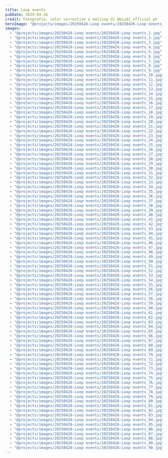 ```yaml
---
title: Loop events
pubDate: 2025-04-26
credit: Fotografie, color correction e editing di @miudi_official_ph
heroImage: "@projects/images/20250426-Loop events/20250426-Loop events_hero.jpg"
images:
  - "@projects/images/20250426-Loop events/20250426-Loop events_1.jpg"
  - "@projects/images/20250426-Loop events/20250426-Loop events_2.jpg"
  - "@projects/images/20250426-Loop events/20250426-Loop events_3.jpg"
  - "@projects/images/20250426-Loop events/20250426-Loop events_4.jpg"
  - "@projects/images/20250426-Loop events/20250426-Loop events_5.jpg"
  - "@projects/images/20250426-Loop events/20250426-Loop events_6.jpg"
  - "@projects/images/20250426-Loop events/20250426-Loop events_7.jpg"
  - "@projects/images/20250426-Loop events/20250426-Loop events_8.jpg"
  - "@projects/images/20250426-Loop events/20250426-Loop events_9.jpg"
  - "@projects/images/20250426-Loop events/20250426-Loop events_10.jpg"
  - "@projects/images/20250426-Loop events/20250426-Loop events_11.jpg"
  - "@projects/images/20250426-Loop events/20250426-Loop events_12.jpg"
  - "@projects/images/20250426-Loop events/20250426-Loop events_13.jpg"
  - "@projects/images/20250426-Loop events/20250426-Loop events_14.jpg"
  - "@projects/images/20250426-Loop events/20250426-Loop events_15.jpg"
  - "@projects/images/20250426-Loop events/20250426-Loop events_16.jpg"
  - "@projects/images/20250426-Loop events/20250426-Loop events_17.jpg"
  - "@projects/images/20250426-Loop events/20250426-Loop events_18.jpg"
  - "@projects/images/20250426-Loop events/20250426-Loop events_19.jpg"
  - "@projects/images/20250426-Loop events/20250426-Loop events_20.jpg"
  - "@projects/images/20250426-Loop events/20250426-Loop events_21.jpg"
  - "@projects/images/20250426-Loop events/20250426-Loop events_22.jpg"
  - "@projects/images/20250426-Loop events/20250426-Loop events_23.jpg"
  - "@projects/images/20250426-Loop events/20250426-Loop events_24.jpg"
  - "@projects/images/20250426-Loop events/20250426-Loop events_25.jpg"
  - "@projects/images/20250426-Loop events/20250426-Loop events_26.jpg"
  - "@projects/images/20250426-Loop events/20250426-Loop events_27.jpg"
  - "@projects/images/20250426-Loop events/20250426-Loop events_28.jpg"
  - "@projects/images/20250426-Loop events/20250426-Loop events_29.jpg"
  - "@projects/images/20250426-Loop events/20250426-Loop events_30.jpg"
  - "@projects/images/20250426-Loop events/20250426-Loop events_31.jpg"
  - "@projects/images/20250426-Loop events/20250426-Loop events_32.jpg"
  - "@projects/images/20250426-Loop events/20250426-Loop events_33.jpg"
  - "@projects/images/20250426-Loop events/20250426-Loop events_34.jpg"
  - "@projects/images/20250426-Loop events/20250426-Loop events_35.jpg"
  - "@projects/images/20250426-Loop events/20250426-Loop events_36.jpg"
  - "@projects/images/20250426-Loop events/20250426-Loop events_37.jpg"
  - "@projects/images/20250426-Loop events/20250426-Loop events_38.jpg"
  - "@projects/images/20250426-Loop events/20250426-Loop events_39.jpg"
  - "@projects/images/20250426-Loop events/20250426-Loop events_40.jpg"
  - "@projects/images/20250426-Loop events/20250426-Loop events_41.jpg"
  - "@projects/images/20250426-Loop events/20250426-Loop events_42.jpg"
  - "@projects/images/20250426-Loop events/20250426-Loop events_43.jpg"
  - "@projects/images/20250426-Loop events/20250426-Loop events_44.jpg"
  - "@projects/images/20250426-Loop events/20250426-Loop events_45.jpg"
  - "@projects/images/20250426-Loop events/20250426-Loop events_46.jpg"
  - "@projects/images/20250426-Loop events/20250426-Loop events_47.jpg"
  - "@projects/images/20250426-Loop events/20250426-Loop events_48.jpg"
  - "@projects/images/20250426-Loop events/20250426-Loop events_49.jpg"
  - "@projects/images/20250426-Loop events/20250426-Loop events_50.jpg"
  - "@projects/images/20250426-Loop events/20250426-Loop events_51.jpg"
  - "@projects/images/20250426-Loop events/20250426-Loop events_52.jpg"
  - "@projects/images/20250426-Loop events/20250426-Loop events_53.jpg"
  - "@projects/images/20250426-Loop events/20250426-Loop events_54.jpg"
  - "@projects/images/20250426-Loop events/20250426-Loop events_55.jpg"
  - "@projects/images/20250426-Loop events/20250426-Loop events_56.jpg"
  - "@projects/images/20250426-Loop events/20250426-Loop events_57.jpg"
  - "@projects/images/20250426-Loop events/20250426-Loop events_58.jpg"
  - "@projects/images/20250426-Loop events/20250426-Loop events_59.jpg"
  - "@projects/images/20250426-Loop events/20250426-Loop events_60.jpg"
  - "@projects/images/20250426-Loop events/20250426-Loop events_61.jpg"
  - "@projects/images/20250426-Loop events/20250426-Loop events_62.jpg"
  - "@projects/images/20250426-Loop events/20250426-Loop events_63.jpg"
  - "@projects/images/20250426-Loop events/20250426-Loop events_64.jpg"
  - "@projects/images/20250426-Loop events/20250426-Loop events_65.jpg"
  - "@projects/images/20250426-Loop events/20250426-Loop events_66.jpg"
  - "@projects/images/20250426-Loop events/20250426-Loop events_67.jpg"
  - "@projects/images/20250426-Loop events/20250426-Loop events_68.jpg"
  - "@projects/images/20250426-Loop events/20250426-Loop events_69.jpg"
  - "@projects/images/20250426-Loop events/20250426-Loop events_70.jpg"
  - "@projects/images/20250426-Loop events/20250426-Loop events_71.jpg"
  - "@projects/images/20250426-Loop events/20250426-Loop events_72.jpg"
  - "@projects/images/20250426-Loop events/20250426-Loop events_73.jpg"
  - "@projects/images/20250426-Loop events/20250426-Loop events_74.jpg"
  - "@projects/images/20250426-Loop events/20250426-Loop events_75.jpg"
  - "@projects/images/20250426-Loop events/20250426-Loop events_76.jpg"
  - "@projects/images/20250426-Loop events/20250426-Loop events_77.jpg"
  - "@projects/images/20250426-Loop events/20250426-Loop events_78.jpg"
  - "@projects/images/20250426-Loop events/20250426-Loop events_79.jpg"
  - "@projects/images/20250426-Loop events/20250426-Loop events_80.jpg"
  - "@projects/images/20250426-Loop events/20250426-Loop events_81.jpg"
  - "@projects/images/20250426-Loop events/20250426-Loop events_82.jpg"
  - "@projects/images/20250426-Loop events/20250426-Loop events_83.jpg"
  - "@projects/images/20250426-Loop events/20250426-Loop events_84.jpg"
  - "@projects/images/20250426-Loop events/20250426-Loop events_85.jpg"
  - "@projects/images/20250426-Loop events/20250426-Loop events_86.jpg"
  - "@projects/images/20250426-Loop events/20250426-Loop events_87.jpg"
  - "@projects/images/20250426-Loop events/20250426-Loop events_88.jpg"
  - "@projects/images/20250426-Loop events/20250426-Loop events_89.jpg"
  - "@projects/images/20250426-Loop events/20250426-Loop events_90.jpg"
---
```

